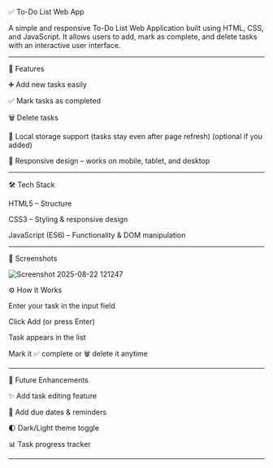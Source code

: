 ✅ To-Do List Web App

A simple and responsive To-Do List Web Application built using HTML, CSS, and JavaScript.
It allows users to add, mark as complete, and delete tasks with an interactive user interface.

---

🚀 Features

➕ Add new tasks easily

✅ Mark tasks as completed

🗑️ Delete tasks

💾 Local storage support (tasks stay even after page refresh) (optional if you added)

📱 Responsive design – works on mobile, tablet, and desktop

---

🛠️ Tech Stack

HTML5 – Structure

CSS3 – Styling & responsive design

JavaScript (ES6) – Functionality & DOM manipulation

---

📸 Screenshots

![Screenshot 2025-08-22 121247]()

⚙️ How It Works

Enter your task in the input field

Click Add (or press Enter)

Task appears in the list

Mark it ✅ complete or 🗑️ delete it anytime

---

🔮 Future Enhancements

✨ Add task editing feature

📅 Add due dates & reminders

🌓 Dark/Light theme toggle

📊 Task progress tracker

---
